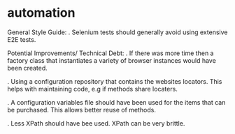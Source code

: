 # automation
General Style Guide:
. Selenium tests should generally avoid using extensive E2E tests.


Potential Improvements/ Technical Debt:
. If there was more time then a factory class that instantiates a variety of browser instances would have been created.


. Using a configuration repository that contains the websites locators. This helps with maintaining code, e.g if methods share locaters.

. A configuration variables file should have been used for the items that can be purchased. This allows better reuse of methods.

. Less XPath should have bee used. XPath can be very brittle.
